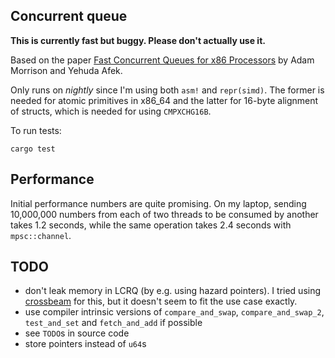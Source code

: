 Concurrent queue
----------------

**This is currently fast but buggy. Please don't actually use it.**

Based on the paper [Fast Concurrent Queues for x86
Processors](http://www.cs.technion.ac.il/~mad/publications/ppopp2013-x86queues.pdf)
by Adam Morrison and Yehuda Afek.

Only runs on *nightly* since I'm using both `asm!` and `repr(simd)`. The former
is needed for atomic primitives in x86_64 and the latter for 16-byte alignment
of structs, which is needed for using `CMPXCHG16B`.

To run tests:

    cargo test

Performance
-----------

Initial performance numbers are quite promising. On my laptop, sending
10,000,000 numbers from each of two threads to be consumed by another takes
1.2 seconds, while the same operation takes 2.4 seconds with `mpsc::channel`.

TODO
----

- don't leak memory in LCRQ (by e.g. using hazard pointers). I tried using
  [crossbeam](https://github.com/aturon/crossbeam) for this, but it doesn't
  seem to fit the use case exactly.
- use compiler intrinsic versions of `compare_and_swap`, `compare_and_swap_2`,
  `test_and_set` and `fetch_and_add` if possible
- see `TODO`s in source code
- store pointers instead of `u64`s

